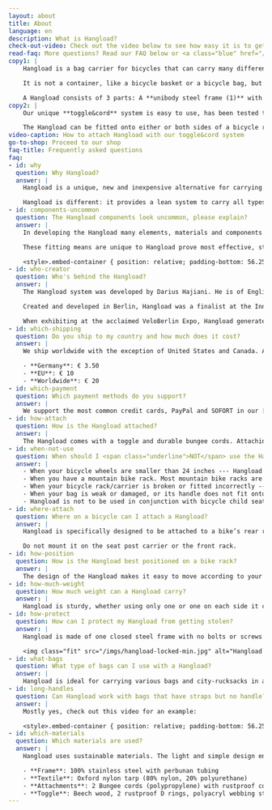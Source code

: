 ```yaml
---
layout: about
title: About
language: en
description: What is Hangload?
check-out-video: Check out the video below to see how easy it is to get going.
read-faq: More questions? Read our FAQ below or <a class="blue" href="/contact">get in touch with us</a>!
copy1: |
    Hangload is a bag carrier for bicycles that can carry many different types of bags easily and safely, increasing freedom, flexibility and convenience. 

    It is not a container, like a bicycle basket or a bicycle bag, but more like an attachable side-rack. Hangload opens up many more possibilities as to the size, type and shape of bags that can be transported by bicycle. It can carry very large bags.

    A Hangload consists of 3 parts: A **unibody steel frame (1)** with banner, which is attached by **elasticated cords (2)** to the side of the bike rack to keep your bag at a safe distance from the bike’s chain, spokes, and pedals, and a **strong wooden toggle (3)**, to hang bags of various shapes and sizes.
copy2: |
    Our unique **toggle&cord** system is easy to use, has been tested thoroughly with heavy weights and is extremely robust and suitable for its purpose (watch the video to see how easy it works).

    The Hangload can be fitted onto either or both sides of a bicycle rack. It provides a lean and elegant alternative to pannier bike bags or bike baskets.
video-caption: How to attach Hangload with our toggle&cord system
go-to-shop: Proceed to our shop
faq-title: Frequently asked questions
faq:
- id: why
  question: Why Hangload?
  answer: |
    Hangload is a unique, new and inexpensive alternative for carrying bags and rucksacks on the bicycle. Bicycle baskets and bags are useful, but can restrict the type of bag or load that can be transported.

    Hangload is different: it provides a lean system to carry all types of bags of various shapes and sizes, or even [drink crates](https://www.youtube.com/watch?v=kPxS3nGMboY). With Hangload, any bag can be a bicycle bag.
- id: components-uncommon
  question: The Hangload components look uncommon, please explain?
  answer: |
    In developing the Hangload many elements, materials and components were tested. It was probably the Darius' experience with sailing knots and equipment that helped him develop the robust and adjustable toggle used together with the bungee cords, which fasten with a simple knotting procedure (easier than tying shoe laces). We call this system **toggle&cord**.

    These fitting means are unique to Hangload prove most effective, strong and easy to use. They provide an additional and useful function for securing the bags further that no other embodiments can match---the Ariana technique:

    <style>.embed-container { position: relative; padding-bottom: 56.25%; height: 0; overflow: hidden; max-width: 100%; } .embed-container iframe, .embed-container object, .embed-container embed { position: absolute; top: 0; left: 0; width: 100%; height: 100%; }</style><div class='embed-container'><iframe src='https://player.vimeo.com/video/177610351' frameborder='0' webkitAllowFullScreen mozallowfullscreen allowFullScreen></iframe></div>
- id: who-creator
  question: Who's behind the Hangload?
  answer: |
    The Hangload system was developed by Darius Hajiani. He is of English-Iranian background, lives in Berlin, and was looking for a better way to transport grocery bags by bicycle. After researching, experimenting with different materials, and testing extensively, he came up with the Hangload system.

    Created and developed in Berlin, Hangload was a finalist at the Innovationspreis Berlin Brandenburg and garnered media interest.

    When exhibiting at the acclaimed VeloBerlin Expo, Hangload generated much interest and requests from the public and bicycle shops in Berlin.
- id: which-shipping
  question: Do you ship to my country and how much does it cost?
  answer: |
    We ship worldwide with the exception of United States and Canada. At the moment we offer the following rates:

    - **Germany**: € 3.50
    - **EU**: € 10
    - **Worldwide**: € 20
- id: which-payment
  question: Which payment methods do you support?
  answer: |
    We support the most common credit cards, PayPal and SOFORT in our [online shop](/shop). If you want to pay in advance via bank transfer, just fill up our [order form](/shop/order-form) and we'll get right back to you with our bank details.
- id: how-attach
  question: How is the Hangload attached?
  answer: |
    The Hangload comes with a toggle and durable bungee cords. Attaching it to your bike takes under a minute and requires no tools or technical skills. Detailed printed descriptions are included in the package. Check out the video [above](#instructions-video) to see how a Hangload is installed in real-time, or check out this <a href="/imgs/pdf/instructions-en.pdf" target="_blank">PDF</a>.
- id: when-not-use
  question: When should I <span class="underline">NOT</span> use the Hangload?
  answer: |
    - When your bicycle wheels are smaller than 24 inches --- Hangload only works on bikes with wheels of 24 inches or larger.
    - When you have a mountain bike rack. Most mountain bike racks are only connected to the seat stay and usually have a 10 kg carrying capacity. Hangload only works with standard racks that are also connected to the rear wheel axle and have larger load capacity. 
    - When your bicycle rack/carrier is broken or fitted incorrectly --- the carrier of your rack should be parallel to the ground when fitted correctly.
    - When your bag is weak or damaged, or its handle does not fit onto the Hangload toggle properly. Make sure your bags are strong enough.
    - Hangload is not to be used in conjunction with bicycle child seats.
- id: where-attach
  question: Where on a bicycle can I attach a Hangload?
  answer: |
    Hangload is specifically designed to be attached to a bike’s rear rack or carrier.

    Do not mount it on the seat post carrier or the front rack.
- id: how-position
  question: How is the Hangload best positioned on a bike rack?
  answer: |
    The design of the Hangload makes it easy to move according to your needs, e.g. taller people would want to slide it a bit further back to avoid interfering with their pedalling.
- id: how-much-weight
  question: How much weight can a Hangload carry?
  answer: |
    Hangload is sturdy, whether using only one or one on each side it can carry up to the maximum weight that your fitted luggage-rack is designed to carry. This is usually 25-30kg max. Please check your rack carrying capacity.
- id: how-protect
  question: How can I protect my Hangload from getting stolen?
  answer: |
    Hangload is made of one closed steel frame with no bolts or screws attached. Just pass your bike lock or chain through the Hangload frame when locking your bike as shown below.

    <img class="fit" src="/imgs/hangload-locked-min.jpg" alt="Hangload locked">
- id: what-bags
  question: What type of bags can I use with a Hangload?
  answer: |
    Hangload is ideal for carrying various bags and city-rucksacks in all shapes and sizes. It works best with bags with a soft handle.
- id: long-handles
  question: Can Hangload work with bags that have straps but no handle?
  answer: |
    Mostly yes, check out this video for an example:

    <style>.embed-container { position: relative; padding-bottom: 56.25%; height: 0; overflow: hidden; max-width: 100%; } .embed-container iframe, .embed-container object, .embed-container embed { position: absolute; top: 0; left: 0; width: 100%; height: 100%; }</style><div class='embed-container'><iframe src='https://player.vimeo.com/video/108349418' frameborder='0' webkitAllowFullScreen mozallowfullscreen allowFullScreen></iframe></div>
- id: which-materials
  question: Which materials are used?
  answer: |
    Hangload uses sustainable materials. The light and simple design ensures an efficient use of raw materials and energy consumption in the process. Tha materials used are:

    - **Frame**: 100% stainless steel with perbunan tubing
    - **Textile**: Oxford nylon tarp (80% nylon, 20% polyurethane)
    - **Attachments**: 2 Bungee cords (polypropylene) with rustproof cord clips
    - **Toggle**: Beech wood, 2 rustproof D rings, polyacryl webbing straps
---
```



